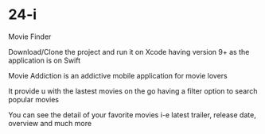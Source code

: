 # 24-i

Movie Finder


Download/Clone the project and run it on Xcode having version 9+ as the application is on Swift

Movie Addiction is an addictive mobile application for movie lovers

It provide u with the lastest movies on the go having a filter option to search popular movies

You can see the detail of your favorite movies i-e latest trailer, release date, overview and much more
